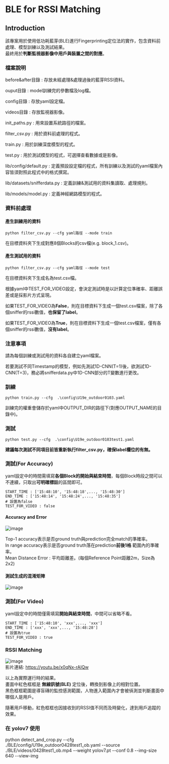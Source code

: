 # BLE for RSSI Matching
## Introduction  
該專案用於使用低功耗藍芽(BLE)進行Fingerprinting定位法的實作，包含資料前處理、模型訓練以及測試結果。  
最終用於**判斷監視器影像中用戶與裝置之間的對應**。

### 檔案說明  
before&after目錄 : 存放未經處理&處理過後的藍芽RSSI資料。  

ouput目錄 : model訓練完的參數檔及log檔。  

config目錄 : 存放yaml設定檔。  

videos目錄 : 存放監視器影像。  

init_paths.py : 用來設置系統路徑的檔案。  

filter_csv.py : 用於資料前處理的程式。  

train.py : 用於訓練深度模型的程式。  

test.py : 用於測試模型的程式，可選擇查看數據或是影像。  

lib/config/default.py : 定義預設設定檔的程式，所有訓練以及測試的yaml檔案內容皆須對照此程式中的格式撰寫。  

lib/datasets/snifferdata.py : 定義訓練&測試用的資料集讀取、處理規則。  

lib/models/model.py : 定義神經網路模型的程式。  

### 資料前處理  

#### 產生訓練用的資料  
```
python filter_csv.py --cfg yaml路徑 --mode train
```

在目標資料夾下生成對應8個Blocks的csv檔(e.g. block_1.csv)。  
#### 產生測試用的資料
```
python filter_csv.py --cfg yaml路徑 --mode test
```
在目標資料夾下生成名為test.csv檔。   

根據yaml中TEST_FOR_VIDEO設定，會決定測試時是以計算定位準確率、距離誤差或是採影片方式呈現。
  
如果TEST_FOR_VIDEO為**False**，則在目標資料下生成一個test.csv檔案，除了各個sniffer的rssi數值，**也保留了label**。  

如果TEST_FOR_VIDEO為**True**，則在目標資料下生成一個test.csv檔案，僅有各個sniffer的rssi數值，**沒有label**。  

### 注意事項  

請為每個訓練或測試用的資料各自建立yaml檔案。  

若要測試不同Timestamp的模型，例如先測試1D-CNN(T=1)後，欲測試1D-CNN(T=3)，務必將snifferdata.py中1D-CNN部分的T變數進行更改。


### 訓練

```
python train.py --cfg  .\config\U19e_outdoor0103.yaml
```
訓練完的權重會儲存於yaml中OUTPUT_DIR的路徑下(對應OUTPUT_NAME的目錄中)。  

### 測試

```
python test.py --cfg  .\config\U19e_outdoor0103test1.yaml
```
**建議每次測試不同項目前皆重新執行filter_csv.py，確保label欄位的有無。**

### 測試(For Accuracy)  

yaml設定中的時間需填寫**各個Block的開始與結束時間**，每個Block時段之間可以不連續，只取出**可明確標註**的區間即可。  
```
START_TIME : ['15:48:10', '15:48:18',..., '15:48:30']
END_TIME : ['15:48:14', '15:48:24',..., '15:48:35']
# 設置為false
TEST_FOR_VIDEO : false
```

#### Accuracy and Error  
![image](https://user-images.githubusercontent.com/57833742/232435412-7e722af3-88a8-457b-a6f3-a81beb195944.png)

Top-1 accuracy表示是否ground truth與prediction完全match的準確率。  
In range accuracy表示是否ground truth落在prediction**前後1格** 範圍內的準確率。  
Mean Distance Error : 平均距離差。(每個Reference Point距離2m，Size為2x2) 

#### 測試生成的混淆矩陣  
![image](https://user-images.githubusercontent.com/57833742/226887734-5b4f97d7-f44a-4753-95bd-fdb0ad2ee281.png)


### 測試(For Video)  
yaml設定中的時間僅需填寫**開始與結束時間**，中間可以省略不看。  
```
START_TIME : ['15:48:10', 'xxx',..., 'xxx']
END_TIME : ['xxx', 'xxx',..., '15:48:28']
# 設置為true
TEST_FOR_VIDEO : true
```

### RSSI Matching  
![image](https://user-images.githubusercontent.com/57833742/226885060-567b7cb6-0f53-4989-bfc5-cff3c2ab20fa.png)  
影片連結: https://youtu.be/x0qNx-rAIQw  

以上為實際運行時的結果。  
畫面中紅色框框是 **無線訊號(BLE)** 定位後，轉換到影像上的相對位置。  
黑色框框範圍是導盲磚的監控感測範圍，人物進入範圍內才會被偵測並判斷畫面中哪個人是用戶。  

隨著用戶移動，紅色框框也因接收到的RSSI值不同而及時變化，達到用戶追蹤的效果。

### 在 yolov7 使用
python detect_and_crop.py --cfg ./BLE/config/U19e_outdoor0428test1_ob.yaml --source ./BLE/videos/0428test1_ob.mp4 --weight yolov7.pt --conf 0.8 --img-size 640 --view-img

